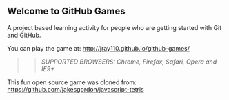## Welcome to GitHub Games

A project based learning activity for people who are getting started with Git and GitHub.

You can play the game at: http://jray110.github.io/github-games/

>> _*SUPPORTED BROWSERS*: Chrome, Firefox, Safari, Opera and IE9+_

This fun open source game was cloned from: https://github.com/jakesgordon/javascript-tetris
